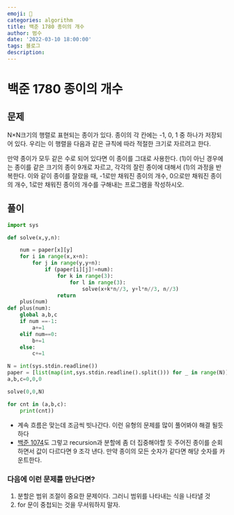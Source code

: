 ```yaml
---
emoji: 🏃
categories: algorithm
title: 백준 1780 종이의 개수
author: 범수
date: '2022-03-10 18:00:00'
tags: 블로그
description:
---
```

<!-- 
튜토리얼, 하우 투 가이드, 설명 ,레퍼런스 
https://documentation.divio.com/tutorials/
-->

# 백준 1780 종이의 개수

## 문제

N×N크기의 행렬로 표현되는 종이가 있다. 종이의 각 칸에는 -1, 0, 1 중 하나가 저장되어 있다. 우리는 이 행렬을 다음과 같은 규칙에 따라 적절한 크기로 자르려고 한다.

만약 종이가 모두 같은 수로 되어 있다면 이 종이를 그대로 사용한다.
(1)이 아닌 경우에는 종이를 같은 크기의 종이 9개로 자르고, 각각의 잘린 종이에 대해서 (1)의 과정을 반복한다.
이와 같이 종이를 잘랐을 때, -1로만 채워진 종이의 개수, 0으로만 채워진 종이의 개수, 1로만 채워진 종이의 개수를 구해내는 프로그램을 작성하시오.

## 풀이

```python
import sys

def solve(x,y,n):

    num = paper[x][y]
    for i in range(x,x+n):
        for j in range(y,y+n):
            if (paper[i][j]!=num):
                for k in range(3):
                    for l in range(3):
                        solve(x+k*n//3, y+l*n//3, n//3)
                return
    plus(num)
def plus(num):
    global a,b,c
    if num ==-1:
        a+=1
    elif num==0:
        b+=1
    else:
        c+=1 

N = int(sys.stdin.readline())
paper = [list(map(int,sys.stdin.readline().split())) for _ in range(N)]
a,b,c=0,0,0

solve(0,0,N)

for cnt in (a,b,c):
    print(cnt))
```

* 계속 흐름은 맞는데 조금씩 빗나간다. 이런 유형의 문제를 많이 풀어봐야 해결 될듯하다
* [백준 1074](https://www.acmicpc.net/problem/1074)도 그렇고 recursion과 분할에 좀 더 집중해야할 듯
주어진 종이를 순회하면서 값이 다르다면 9 조각 낸다.
만약 종이의 모든 숫자가 같다면 해당 숫자를 카운트한다.

### 다음에 이런 문제를 만난다면?

1. 분할은 범위 조절이 중요한 문제이다. 그러니 범위를 나타내는 식을 나타낼 것
2. for 문이 중첩되는 것을 무서워하지 말자.